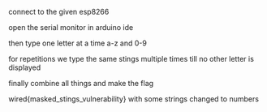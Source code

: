 
connect to the given esp8266

open the serial monitor in arduino ide 

then type one letter at a time 
a-z and 0-9

for repetitions we type the same stings multiple times till no other letter is displayed 

finally combine all things and make the flag 

wired{masked_stings_vulnerability} with some strings changed to numbers

